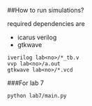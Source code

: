 ##How to run simulations?

required dependencies are
- icarus verilog
- gtkwave

```
iverilog lab<no>/*_tb.v
vvp lab<no>/a.out
gtkwave lab<no>/*.vcd
```
###For lab 7
```
python lab7/main.py
```
